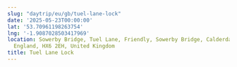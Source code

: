 ```yaml
---
slug: "daytrip/eu/gb/tuel-lane-lock"
date: '2025-05-23T00:00:00'
lat: '53.70961198263754'
lng: '-1.9087028503417969'
location: Sowerby Bridge, Tuel Lane, Friendly, Sowerby Bridge, Calderdale, West Yorkshire,
  England, HX6 2EH, United Kingdom
title: Tuel Lane Lock
---
```



